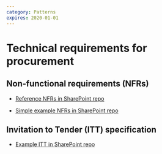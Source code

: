 ```yaml
---
category: Patterns
expires: 2020-01-01
---
```


# Technical requirements for procurement

## Non-functional requirements (NFRs)

- [Reference NFRs in SharePoint repo](https://educationgovuk.sharepoint.com/:w:/r/sites/gp/WorkplaceDocuments/Reference%20Architecture/Patterns/DFE%20Reference%20NFRs.docx?d=wad9f0663140a442ebd404c7837b6ce0f&csf=1&e=qh9Wjr)

- [Simple example NFRs in SharePoint repo](https://educationgovuk.sharepoint.com/:x:/r/sites/gp/WorkplaceDocuments/Reference%20Architecture/Patterns/Example%20NFRs%20-%20National%20Careers%20Service.xlsx?d=w988b58c4d30846a3a4f4ed66f8e13241&csf=1&e=QvfBiT)

## Invitation to Tender (ITT) specification

- [Example ITT in SharePoint repo](https://educationgovuk.sharepoint.com/:w:/r/sites/gp/WorkplaceDocuments/Reference%20Architecture/Patterns/EXAMPLE%20ITT%20Technical%20Specification.doc?d=w738a9f5489644520b7dfaeb9410bc60b&csf=1&e=8gLncV)
